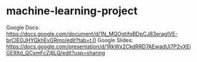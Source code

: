 # machine-learning-project
Google Docs: https://docs.google.com/document/d/1N_MQOgtifqBDpCJ83eragIVE-brClEOJHYQkhEvGRmo/edit?tab=t.0
Google Slides: https://docs.google.com/presentation/d/1RkWx2CkdRRD7AEwadUl7P2vXEjGE9Xd_QCxmFcZj8LQ/edit?usp=sharing
